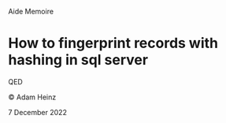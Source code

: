 Aide Memoire 

How to fingerprint records with hashing in sql server 
===================================================== 




QED 

© Adam Heinz 

7 December 2022 
